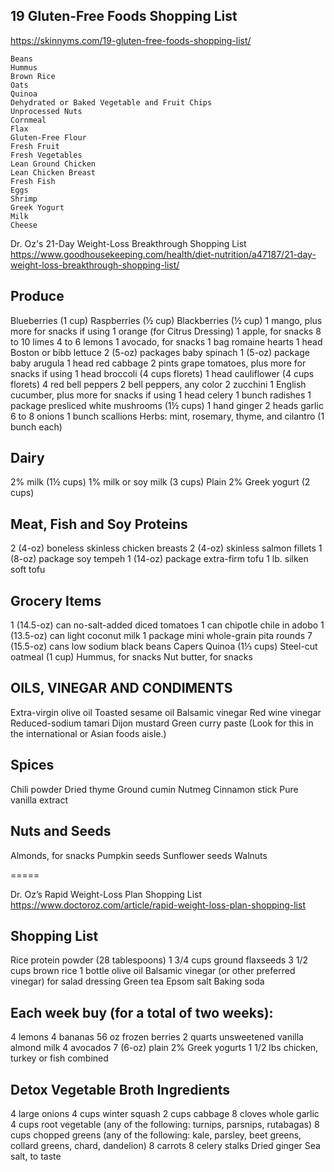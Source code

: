 ## 19 Gluten-Free Foods Shopping List
https://skinnyms.com/19-gluten-free-foods-shopping-list/
```
Beans
Hummus
Brown Rice
Oats
Quinoa
Dehydrated or Baked Vegetable and Fruit Chips
Unprocessed Nuts
Cornmeal
Flax
Gluten-Free Flour
Fresh Fruit
Fresh Vegetables
Lean Ground Chicken
Lean Chicken Breast
Fresh Fish
Eggs
Shrimp
Greek Yogurt
Milk
Cheese
```

Dr. Oz's 21-Day Weight-Loss Breakthrough Shopping List
https://www.goodhousekeeping.com/health/diet-nutrition/a47187/21-day-weight-loss-breakthrough-shopping-list/

## Produce

Blueberries (1 cup)
Raspberries (½ cup)
Blackberries (½ cup)
1 mango, plus more for snacks if using
1 orange (for Citrus Dressing)
1 apple, for snacks
8 to 10 limes
4 to 6 lemons
1 avocado, for snacks
1 bag romaine hearts
1 head Boston or bibb lettuce
2 (5-oz) packages baby spinach
1 (5-oz) package baby arugula
1 head red cabbage
2 pints grape tomatoes, plus more for snacks if using
1 head broccoli (4 cups florets)
1 head cauliflower (4 cups florets)
4 red bell peppers
2 bell peppers, any color
2 zucchini
1 English cucumber, plus more for snacks if using
1 head celery
1 bunch radishes
1 package presliced white mushrooms (1½ cups)
1 hand ginger
2 heads garlic
6 to 8 onions
1 bunch scallions
Herbs: mint, rosemary, thyme, and cilantro (1 bunch each)

## Dairy
2% milk (1½ cups)
1% milk or soy milk (3 cups)
Plain 2% Greek yogurt (2 cups)

## Meat, Fish and Soy Proteins

2 (4-oz) boneless skinless chicken breasts
2 (4-oz) skinless salmon fillets
1 (8-oz) package soy tempeh
1 (14-oz) package extra-firm tofu
1 lb. silken soft tofu

## Grocery Items

1 (14.5-oz) can no-salt-added diced tomatoes
1 can chipotle chile in adobo
1 (13.5-oz) can light coconut milk
1 package mini whole-grain pita rounds
7 (15.5-oz) cans low sodium black beans
Capers
Quinoa (1⅓ cups)
Steel-cut oatmeal (1 cup)
Hummus, for snacks
Nut butter, for snacks

## OILS, VINEGAR AND CONDIMENTS
Extra-virgin olive oil
Toasted sesame oil
Balsamic vinegar
Red wine vinegar
Reduced-sodium tamari
Dijon mustard
Green curry paste (Look for this in the international or Asian foods aisle.)

## Spices

Chili powder
Dried thyme
Ground cumin
Nutmeg
Cinnamon stick
Pure vanilla extract

## Nuts and Seeds
Almonds, for snacks
Pumpkin seeds
Sunflower seeds
Walnuts

=====

Dr. Oz’s Rapid Weight-Loss Plan Shopping List
https://www.doctoroz.com/article/rapid-weight-loss-plan-shopping-list

## Shopping List
Rice protein powder (28 tablespoons)
1 3/4 cups ground flaxseeds
3 1/2 cups brown rice
1 bottle olive oil
Balsamic vinegar (or other preferred vinegar) for salad dressing
Green tea
Epsom salt
Baking soda

## Each week buy (for a total of two weeks):
4 lemons
4 bananas
56 oz frozen berries
2 quarts unsweetened vanilla almond milk
4 avocados
7 (6-oz) plain 2% Greek yogurts
1 1/2 lbs chicken, turkey or fish combined

## Detox Vegetable Broth Ingredients
4 large onions
4 cups winter squash
2 cups cabbage
8 cloves whole garlic
4 cups root vegetable (any of the following: turnips, parsnips, rutabagas)
8 cups chopped greens (any of the following: kale, parsley, beet greens, collard greens, chard, dandelion)
8 carrots
8 celery stalks
Dried ginger
Sea salt, to taste
